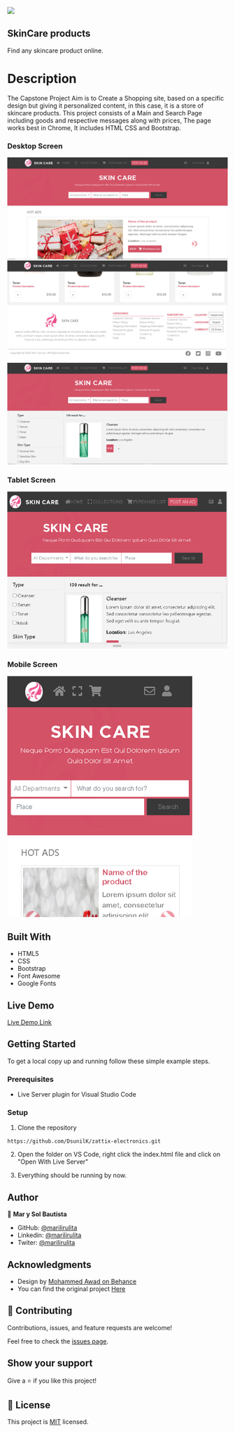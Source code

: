 
![](https://img.shields.io/badge/Microverse-blueviolet)
## SkinCare products
Find any skincare product online.

# Description
The Capstone Project Aim is to Create a Shopping site, based on a specific design but giving it personalized content, in this case, it is a store of skincare products. This project consists of a Main and Search Page including goods and respective messages along with prices, The page works best in Chrome, It includes HTML CSS and Bootstrap.

### Desktop Screen
![screenshot](./assets/sceenchot-desktop.png)
![screenshot](./assets/sceenchot-desktop2.png)
![screenshot](./assets/screenshot-desk-search.png)

### Tablet Screen
![screenshot](./assets/screenshot-tablet.png)

### Mobile Screen
![screenshot](./assets/screenshot-mobile.png)


## Built With

- HTML5
- CSS
- Bootstrap
- Font Awesome
- Google Fonts

## Live Demo

[Live Demo Link](https://marilirulita.github.io/capstone-html-css/.)


## Getting Started
To get a local copy up and running follow these simple example steps.

### Prerequisites
- Live Server plugin for Visual Studio Code

### Setup
1. Clone the repository

```
https://github.com/DsunilK/zattix-electronics.git
```

2. Open the folder on VS Code, right click the index.html file and click on "Open With Live Server"

3. Everything should be running by now.

## Author

👤 **Mar y Sol Bautista**

- GitHub: [@marilirulita](https://github.com/marilirulita)
- Linkedin: [@marilirulita](https://www.linkedin.com/in/mar-y-sol-bautista-5a6894151/)
- Twiter: [@marilirulita](https://twitter.com/marylirulita)

## Acknowledgments

- Design by [Mohammed Awad on Behance](https://www.behance.net/M_Awad)
- You can find the original project [Here](https://www.behance.net/gallery/24796463/ZATTIX)

## 🤝 Contributing

Contributions, issues, and feature requests are welcome!

Feel free to check the [issues page](https://github.com/marilirulita/capstone-html-css/issues).

## Show your support

Give a ⭐️ if you like this project!

## 📝 License

This project is [MIT](LICENSE) licensed.
